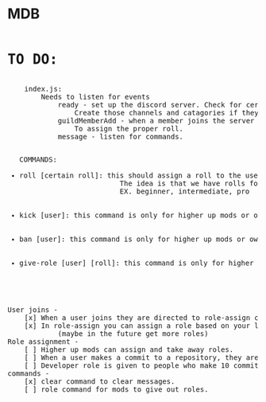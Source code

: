 # MDB


<pre>
<h1>TO DO: </h1>
    index.js: 
        Needs to listen for events 
            ready - set up the discord server. Check for certain catagories and channels on the server. 
                Create those channels and catagories if they are not created before inviting the bot.
            guildMemberAdd - when a member joins the server say hi and direct them to the roll assigning page
                To assign the proper roll. 
            message - listen for commands. 
                <ul>COMMANDS: 
                    <li>roll [certain roll]: this should assign a roll to the user who typed it.
                        The idea is that we have rolls for different experience levels of programming.
                        EX. beginner, intermediate, pro</li>
                    <li>kick [user]: this command is only for higher up mods or owners</li>
                    <li>ban [user]: this command is only for higher up mods or owners</li>
                    <li>give-role [user] [roll]: this command is only for higher up mods or owners</li>
                </ul>

User joins -
    [x] When a user joins they are directed to role-assign channel
    [x] In role-assign you can assign a role based on your level of experience in development.
            (maybe in the future get more roles)
Role assignment -
    [ ] Higher up mods can assign and take away roles. 
    [ ] When a user makes a commit to a repository, they are given the contributer role automatically.
    [ ] Developer role is given to people who make 10 commits to any repository.
commands -
    [x] clear command to clear messages.
    [ ] role command for mods to give out roles.

</pre>
